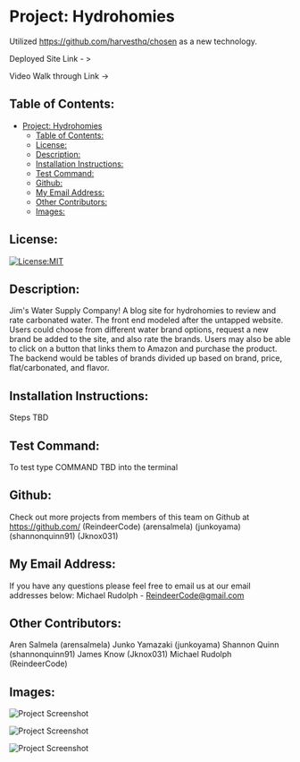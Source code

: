 # Project: Hydrohomies

Utilized https://github.com/harvesthq/chosen as a new technology.

  Deployed Site Link - > 

  Video Walk through Link -> 

## Table of Contents: 
- [Project: Hydrohomies](#project-hydrohomies)
  - [Table of Contents:](#table-of-contents)
  - [License:](#license)
  - [Description:](#description)
  - [Installation Instructions:](#installation-instructions)
  - [Test Command:](#test-command)
  - [Github:](#github)
  - [My Email Address:](#my-email-address)
  - [Other Contributors:](#other-contributors)
  - [Images:](#images)

## License:
[![License:MIT](https://img.shields.io/badge/License-MIT-yellow.svg)](https://opensource.org/licenses/MIT)

## Description:
Jim's Water Supply Company! A blog site for hydrohomies to review and rate carbonated water. 
The front end modeled after the untapped website. Users could choose from different water brand options, request a new brand be added to the site, and also rate the brands. Users may also be able to click on a button that links them to Amazon and purchase the product. The backend would be tables of brands divided up based on brand, price, flat/carbonated, and flavor.



## Installation Instructions: 
Steps TBD

## Test Command: 
To test type COMMAND TBD into the terminal

## Github: 
Check out more projects from members of this team on  Github at https://github.com/ (ReindeerCode) (arensalmela) (junkoyama) (shannonquinn91) (Jknox031)

## My Email Address:
If you have any questions please feel free to email us at our email addresses below:
Michael Rudolph - ReindeerCode@gmail.com

## Other Contributors:
Aren Salmela (arensalmela)
Junko Yamazaki (junkoyama)
Shannon Quinn (shannonquinn91)
James Know (Jknox031)
Michael Rudolph (ReindeerCode)

## Images:
![Project Screenshot](./imagePathHere.png)

![Project Screenshot](./imagePathHere.png)

![Project Screenshot](./imagePathHere.png)
